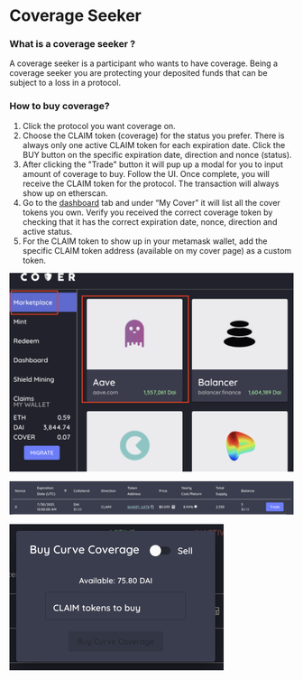 # Coverage Seeker

### What is a coverage seeker ?

A coverage seeker is a participant who wants to have coverage. Being a coverage seeker you are protecting your deposited funds that can be subject to a loss in a protocol. 

### How to buy coverage?

1. Click the protocol you want coverage on.
2. Choose the CLAIM token \(coverage\) for the status you prefer. There is always only one active CLAIM token for each expiration date. Click the BUY button on the specific expiration date, direction and nonce \(status\).
3. After clicking the "Trade" button it will pup up a modal for you to input amount of coverage to buy. Follow the UI. Once complete, you will receive the CLAIM token for the protocol. The transaction will always show up on etherscan.
4. Go to the [dashboard](https://app.coverprotocol.com/app/dashboard) tab and under “My Cover” it will list all the cover tokens you own. Verify you received the correct coverage token by checking that it has the correct expiration date, nonce, direction and active status.
5. For the CLAIM token to show up in your metamask wallet, add the specific CLAIM token address \(available on my cover page\) as a custom token.

![](../.gitbook/assets/screen-shot-2020-12-02-at-10.55.50-pm.png)



![](../.gitbook/assets/trade-button-for-coverage.png)

![](../.gitbook/assets/coverage-buying-modal.png)

